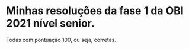 # Minhas resoluções da fase 1 da OBI 2021 nível senior.

Todas com pontuação 100, ou seja, corretas.
